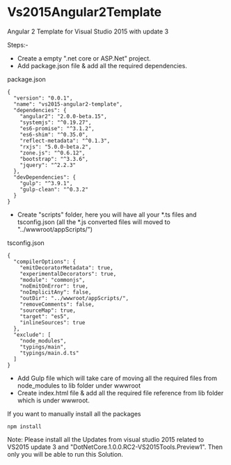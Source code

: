 # Vs2015Angular2Template
Angular 2 Template for Visual Studio 2015 with update 3

Steps:-

- Create a empty ".net core or ASP.Net" project.
- Add package.json file & add all the required dependencies.

package.json

    {
      "version": "0.0.1",
      "name": "vs2015-angular2-template",
      "dependencies": {
        "angular2": "2.0.0-beta.15",
        "systemjs": "^0.19.27",
        "es6-promise": "^3.1.2",
        "es6-shim": "^0.35.0",
        "reflect-metadata": "^0.1.3",
        "rxjs": "5.0.0-beta.2",
        "zone.js": "^0.6.12",
        "bootstrap": "^3.3.6",
        "jquery": "^2.2.3"
      },
      "devDependencies": {
        "gulp": "^3.9.1",
        "gulp-clean": "^0.3.2"
      }
    }

- Create "scripts" folder, here you will have all your *.ts files and tsconfig.json (all the *.js converted files will moved to "../wwwroot/appScripts/")

tsconfig.json

    {
      "compilerOptions": {
        "emitDecoratorMetadata": true,
        "experimentalDecorators": true,
        "module": "commonjs",
        "noEmitOnError": true,
        "noImplicitAny": false,
        "outDir": "../wwwroot/appScripts/",
        "removeComments": false,
        "sourceMap": true,
        "target": "es5",    
        "inlineSources": true
      },
      "exclude": [
        "node_modules",
        "typings/main",
        "typings/main.d.ts"
      ]
    }

- Add Gulp file which will take care of moving all the required files from node_modules to lib folder under wwwroot 
- Create index.html file & add all the required file reference from lib folder which is under wwwroot.

If you want to manually install all the packages

`npm install`

Note: Please install all the Updates from visual studio 2015 related to VS2015 update 3 and "DotNetCore.1.0.0.RC2-VS2015Tools.Preview1". Then only you will be able to run this Solution.
